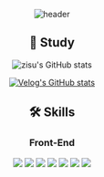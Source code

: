 <div align="center"> 

![header](https://capsule-render.vercel.app/api?type=Soft&text=z1su's%20Github&fontColor=fffff&fontSize=30)

## 📄 Study

![zisu's GitHub stats](https://github-readme-stats.vercel.app/api?username=z1su&show_icons=true&theme=radical)

[![Velog's GitHub stats](https://velog-readme-stats.vercel.app/api?name=w0_0727)](https://github.com/eungyeole/velog-readme-stats)

## 🛠️ Skills
### Front-End
<img src="https://img.shields.io/badge/react-61DAFB?style=for-the-badge&logo=react&logoColor=white"> <img src="https://img.shields.io/badge/TypeScript-3178C6?style=for-the-badge&logo=TypeScript&logoColor=white"> 
<img src="https://img.shields.io/badge/Vite-646CFF?style=for-the-badge&logo=Vite&logoColor=white"> <img src="https://img.shields.io/badge/redux-764ABC?style=for-the-badge&logo=redux&logoColor=white"> <img src="https://img.shields.io/badge/React Router-CA4245?style=for-the-badge&logo=sasReact Routers&logoColor=white"> <img src="https://img.shields.io/badge/Axios-5A29E4?style=for-the-badge&logo=Axios&logoColor=white"> <img src="https://img.shields.io/badge/Scss-cc6699?style=for-the-badge&logo=sass&logoColor=white"> 


</div>
